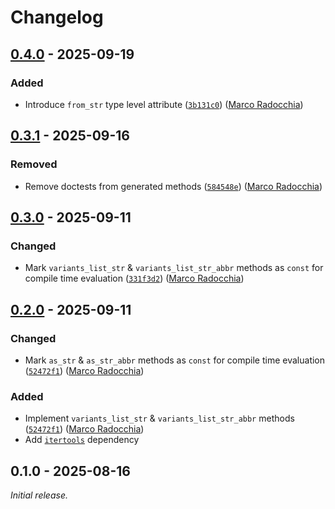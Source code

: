# Changelog

## [0.4.0] - 2025-09-19

### Added

- Introduce `from_str` type level attribute ([`3b131c0`](https://github.com/marcoradocchia/beerec-variants/commit/3b131c0)) ([Marco Radocchia])

## [0.3.1] - 2025-09-16

### Removed

- Remove doctests from generated methods ([`584548e`](https://github.com/marcoradocchia/beerec-variants/commit/584548e)) ([Marco Radocchia])

## [0.3.0] - 2025-09-11

### Changed

- Mark `variants_list_str` & `variants_list_str_abbr` methods as `const` for compile time evaluation ([`331f3d2`](https://github.com/marcoradocchia/beerec-variants/commit/331f3d2)) ([Marco Radocchia])

## [0.2.0] - 2025-09-11

### Changed

- Mark `as_str` & `as_str_abbr` methods as `const` for compile time evaluation ([`52472f1`](https://github.com/marcoradocchia/beerec-variants/commit/52472f1)) ([Marco Radocchia])

### Added

- Implement `variants_list_str` & `variants_list_str_abbr` methods ([`52472f1`](https://github.com/marcoradocchia/beerec-variants/commit/52472f1)) ([Marco Radocchia])
- Add [`itertools`](https://crates.io/crates/itertools) dependency

## 0.1.0 - 2025-08-16

_Initial release._

[0.2.0]: https://github.com/marcoradocchia/beerec-variants/releases/tag/v0.2.0
[0.3.0]: https://github.com/marcoradocchia/beerec-variants/releases/tag/v0.3.0
[0.3.1]: https://github.com/marcoradocchia/beerec-variants/releases/tag/v0.3.1
[0.4.0]: https://github.com/marcoradocchia/beerec-variants/releases/tag/v0.4.0

[Marco Radocchia]: https://github.com/marcoradocchia
